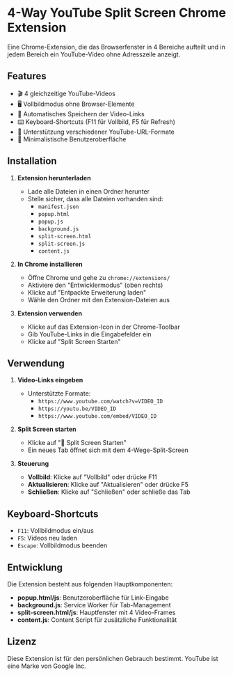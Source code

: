 # 4-Way YouTube Split Screen Chrome Extension

Eine Chrome-Extension, die das Browserfenster in 4 Bereiche aufteilt und in jedem Bereich ein YouTube-Video ohne Adresszeile anzeigt.

## Features

- 🎬 4 gleichzeitige YouTube-Videos
- 🖥️ Vollbildmodus ohne Browser-Elemente
- 💾 Automatisches Speichern der Video-Links
- ⌨️ Keyboard-Shortcuts (F11 für Vollbild, F5 für Refresh)
- 🔄 Unterstützung verschiedener YouTube-URL-Formate
- 🎯 Minimalistische Benutzeroberfläche

## Installation

1. **Extension herunterladen**
   - Lade alle Dateien in einen Ordner herunter
   - Stelle sicher, dass alle Dateien vorhanden sind:
     - `manifest.json`
     - `popup.html`
     - `popup.js`
     - `background.js`
     - `split-screen.html`
     - `split-screen.js`
     - `content.js`

2. **In Chrome installieren**
   - Öffne Chrome und gehe zu `chrome://extensions/`
   - Aktiviere den "Entwicklermodus" (oben rechts)
   - Klicke auf "Entpackte Erweiterung laden"
   - Wähle den Ordner mit den Extension-Dateien aus

3. **Extension verwenden**
   - Klicke auf das Extension-Icon in der Chrome-Toolbar
   - Gib YouTube-Links in die Eingabefelder ein
   - Klicke auf "Split Screen Starten"

## Verwendung

1. **Video-Links eingeben**
   - Unterstützte Formate:
     - `https://www.youtube.com/watch?v=VIDEO_ID`
     - `https://youtu.be/VIDEO_ID`
     - `https://www.youtube.com/embed/VIDEO_ID`

2. **Split Screen starten**
   - Klicke auf "🚀 Split Screen Starten"
   - Ein neues Tab öffnet sich mit dem 4-Wege-Split-Screen

3. **Steuerung**
   - **Vollbild**: Klicke auf "Vollbild" oder drücke F11
   - **Aktualisieren**: Klicke auf "Aktualisieren" oder drücke F5
   - **Schließen**: Klicke auf "Schließen" oder schließe das Tab

## Keyboard-Shortcuts

- `F11`: Vollbildmodus ein/aus
- `F5`: Videos neu laden
- `Escape`: Vollbildmodus beenden


## Entwicklung

Die Extension besteht aus folgenden Hauptkomponenten:

- **popup.html/js**: Benutzeroberfläche für Link-Eingabe
- **background.js**: Service Worker für Tab-Management
- **split-screen.html/js**: Hauptfenster mit 4 Video-Frames
- **content.js**: Content Script für zusätzliche Funktionalität

## Lizenz

Diese Extension ist für den persönlichen Gebrauch bestimmt. YouTube ist eine Marke von Google Inc. 